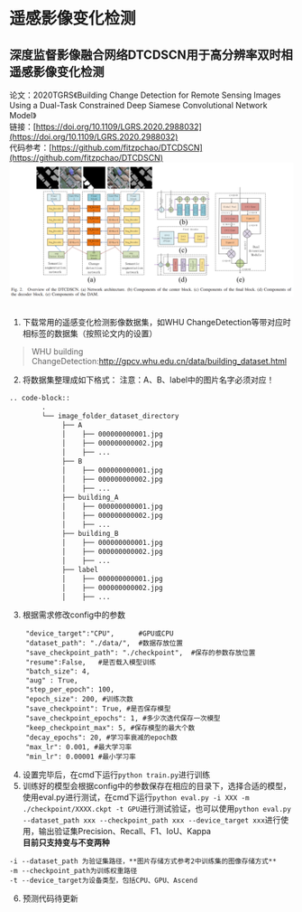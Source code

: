 # 遥感影像变化检测
## 深度监督影像融合网络DTCDSCN用于高分辨率双时相遥感影像变化检测
论文：2020TGRS《Building Change Detection for Remote Sensing Images Using a Dual-Task Constrained Deep Siamese Convolutional Network Model》  
链接：[https://doi.org/10.1109/LGRS.2020.2988032](https://doi.org/10.1109/LGRS.2020.2988032)  
代码参考：[https://github.com/fitzpchao/DTCDSCN](https://github.com/fitzpchao/DTCDSCN)  
![网络图](image.png)
&emsp;
1. 下载常用的遥感变化检测影像数据集，如WHU ChangeDetection等带对应时相标签的数据集（按照论文内的设置）
>WHU building ChangeDetection:http://gpcv.whu.edu.cn/data/building_dataset.html
2. 将数据集整理成如下格式：
注意：A、B、label中的图片名字必须对应！
```
.. code-block::
        .
        └── image_folder_dataset_directory
             ├── A
             │    ├── 000000000001.jpg
             │    ├── 000000000002.jpg
             │    ├── ...
             ├── B
             │    ├── 000000000001.jpg
             │    ├── 000000000002.jpg
             │    ├── ...
             ├── building_A
             │    ├── 000000000001.jpg
             │    ├── 000000000002.jpg
             │    ├── ...
             ├── building_B
             │    ├── 000000000001.jpg
             │    ├── 000000000002.jpg
             │    ├── ...
             ├── label
             │    ├── 000000000001.jpg
             │    ├── 000000000002.jpg
             │    ├── ...
```
3. 根据需求修改config中的参数
```
    "device_target":"CPU",      #GPU或CPU
    "dataset_path": "./data/",  #数据存放位置
    "save_checkpoint_path": "./checkpoint",  #保存的参数存放位置
    "resume":False,   #是否载入模型训练
    "batch_size": 4,
    "aug" : True,
    "step_per_epoch": 100,
    "epoch_size": 200, #训练次数
    "save_checkpoint": True, #是否保存模型
    "save_checkpoint_epochs": 1, #多少次迭代保存一次模型
    "keep_checkpoint_max": 5, #保存模型的最大个数
    "decay_epochs": 20, #学习率衰减的epoch数
    "max_lr": 0.001, #最大学习率
    "min_lr": 0.00001 #最小学习率
```
4. 设置完毕后，在cmd下运行``python train.py``进行训练
5. 训练好的模型会根据config中的参数保存在相应的目录下，选择合适的模型，使用eval.py进行测试，在cmd下运行``python eval.py -i XXX -m ./checkpoint/XXXX.ckpt -t GPU``进行测试验证，也可以使用``python eval.py --dataset_path xxx --checkpoint_path xxx --device_target xxx``进行使用，输出验证集Precision、Recall、F1、IoU、Kappa   
**目前只支持变与不变两种**
```
-i --dataset_path 为验证集路径，**图片存储方式参考2中训练集的图像存储方式**
-m --checkpoint_path为训练权重路径
-t --device_target为设备类型，包括CPU、GPU、Ascend
```
6. 预测代码待更新